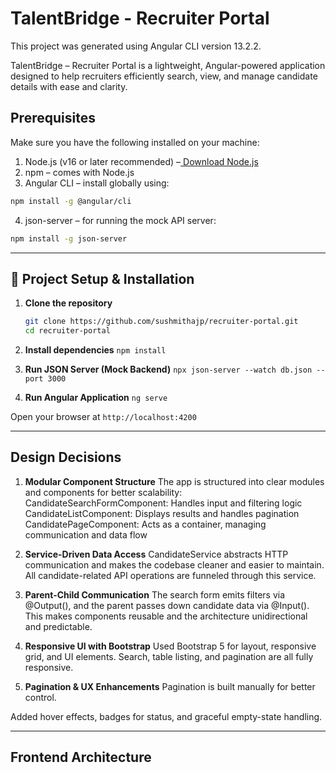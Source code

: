 # TalentBridge - Recruiter Portal

This project was generated using Angular CLI version 13.2.2.

TalentBridge – Recruiter Portal is a lightweight, Angular-powered application designed to help recruiters efficiently search, view, and manage candidate details with ease and clarity.

## Prerequisites
Make sure you have the following installed on your machine:
1.  Node.js (v16 or later recommended) –[ Download Node.js](https://nodejs.org/en)
2.  npm – comes with Node.js
3.  Angular CLI – install globally using:

```bash
npm install -g @angular/cli

```

4.  json-server – for running the mock API server:
```bash
npm install -g json-server

```

-----------------------------------------------------------------------------------------------------------------------------------------------------------------------------------------
## 🚀 Project Setup & Installation

1. **Clone the repository**

   ```bash
   git clone https://github.com/sushmithajp/recruiter-portal.git
   cd recruiter-portal

   ```

2. **Install dependencies**
   `npm install`

3. **Run JSON Server (Mock Backend)**
   `npx json-server --watch db.json --port 3000`

4. **Run Angular Application**
   `ng serve`

Open your browser at `http://localhost:4200`

-----------------------------------------------------------------------------------------------------------------------------------------------------------------------------------------

## Design Decisions

1. **Modular Component Structure**
   The app is structured into clear modules and components for better scalability:
   CandidateSearchFormComponent: Handles input and filtering logic
   CandidateListComponent: Displays results and handles pagination
   CandidatePageComponent: Acts as a container, managing communication and data flow

2. **Service-Driven Data Access**
   CandidateService abstracts HTTP communication and makes the codebase cleaner and easier to maintain.
   All candidate-related API operations are funneled through this service.

3. **Parent-Child Communication**
   The search form emits filters via @Output(), and the parent passes down candidate data via @Input().
   This makes components reusable and the architecture unidirectional and predictable.

4. **Responsive UI with Bootstrap**
   Used Bootstrap 5 for layout, responsive grid, and UI elements.
   Search, table listing, and pagination are all fully responsive.

5. **Pagination & UX Enhancements**
   Pagination is built manually for better control.

Added hover effects, badges for status, and graceful empty-state handling.

-----------------------------------------------------------------------------------------------------------------------------------------------------------------------------------------

## Frontend Architecture

